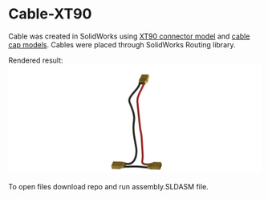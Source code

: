 # Cable-XT90
Cable was created in SolidWorks using [XT90 connector model](https://grabcad.com/library/xt90-connector-male-female-by-mrjesters-1) and [cable cap models](https://grabcad.com/library/xt90-cable-cap-1). Cables were placed through SolidWorks Routing library.

Rendered result:
![Render](https://github.com/olegogogo/Cable-XT90/blob/main/render.png)

To open files download repo and run assembly.SLDASM file.
